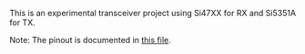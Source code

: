 This is an experimental transceiver project using Si47XX for RX and Si5351A for
TX.

Note: The pinout is documented in [this file](./code/code.ino).
